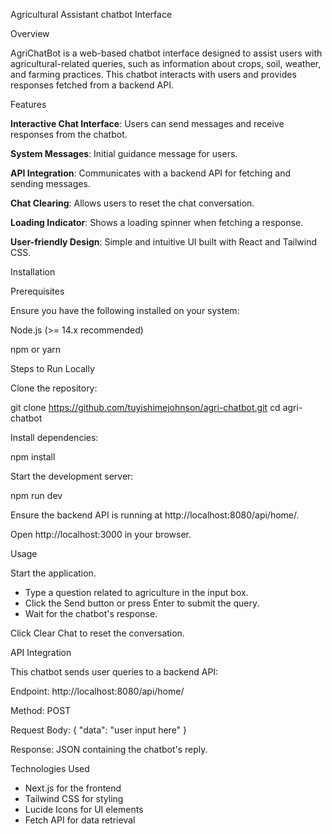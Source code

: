 Agricultural Assistant chatbot Interface

Overview

AgriChatBot is a web-based chatbot interface designed to assist users with agricultural-related queries, such as information about crops, soil, weather, and farming practices. This chatbot interacts with users and provides responses fetched from a backend API.

Features

**Interactive Chat Interface**: Users can send messages and receive responses from the chatbot.

**System Messages**: Initial guidance message for users. 

**API Integration**: Communicates with a backend API for fetching and sending messages.

**Chat Clearing**: Allows users to reset the chat conversation.

**Loading Indicator**: Shows a loading spinner when fetching a response.

**User-friendly Design**: Simple and intuitive UI built with React and Tailwind CSS.

Installation

Prerequisites

Ensure you have the following installed on your system:

Node.js (>= 14.x recommended)

npm or yarn

Steps to Run Locally

Clone the repository:

git clone https://github.com/tuyishimejohnson/agri-chatbot.git
cd agri-chatbot

Install dependencies:

npm install  

Start the development server:

npm run dev

Ensure the backend API is running at http://localhost:8080/api/home/.

Open http://localhost:3000 in your browser.

Usage

Start the application.

- Type a question related to agriculture in the input box.
- Click the Send button or press Enter to submit the query.
- Wait for the chatbot's response.

Click Clear Chat to reset the conversation.

API Integration

This chatbot sends user queries to a backend API:

Endpoint: http://localhost:8080/api/home/

Method: POST

Request Body: { "data": "user input here" }

Response: JSON containing the chatbot's reply.

Technologies Used

- Next.js for the frontend
- Tailwind CSS for styling
- Lucide Icons for UI elements
- Fetch API for data retrieval
